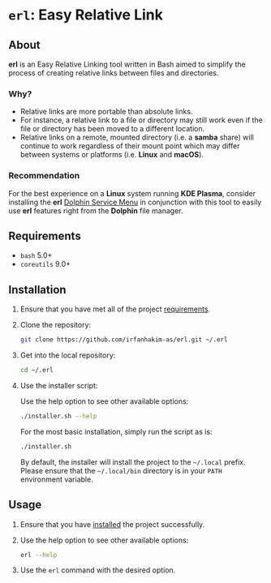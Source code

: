 # `erl`: Easy Relative Link

## About

**erl** is an Easy Relative Linking tool written in Bash aimed to simplify the process of creating relative links between files and directories.

### Why?

- Relative links are more portable than absolute links.
- For instance, a relative link to a file or directory may still work even if the file or directory has been moved to a different location.
- Relative links on a remote, mounted directory (i.e. a **samba** share) will continue to work regardless of their mount point which may differ between systems or platforms (i.e. **Linux** and **macOS**).

### Recommendation

For the best experience on a **Linux** system running **KDE Plasma**, consider installing the **erl** [Dolphin Service Menu](https://gitlab.com/irfanhakim/servicemenu) in conjunction with this tool to easily use **erl** features right from the **Dolphin** file manager.

## Requirements

- `bash` 5.0+
- `coreutils` 9.0+

## Installation

1. Ensure that you have met all of the project [requirements](#requirements).

2. Clone the repository:

    ```sh
    git clone https://github.com/irfanhakim-as/erl.git ~/.erl
    ```

3. Get into the local repository:

    ```sh
    cd ~/.erl
    ```

4. Use the installer script:

    Use the help option to see other available options:

    ```sh
    ./installer.sh --help
    ```

    For the most basic installation, simply run the script as is:

    ```sh
    ./installer.sh
    ```

    By default, the installer will install the project to the `~/.local` prefix. Please ensure that the `~/.local/bin` directory is in your `PATH` environment variable.

## Usage

1. Ensure that you have [installed](#installation) the project successfully.

2. Use the help option to see other available options:

    ```sh
    erl --help
    ```

3. Use the `erl` command with the desired option.
